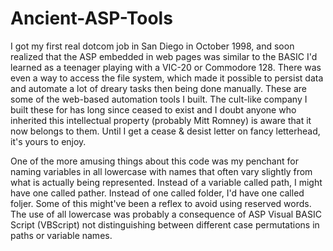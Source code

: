 # Ancient-ASP-Tools
I got my first real dotcom job in San Diego in October 1998, and 
soon realized that the ASP embedded in web pages was similar to the BASIC I'd learned as a teenager playing with a VIC-20 or Commodore 128.  There was even a way to access the file system, which made it possible to persist data and automate a lot of dreary tasks then being done manually.  These are some of the web-based automation tools I built.  The cult-like company I built these for has long since ceased to exist and I doubt anyone who inherited this intellectual property (probably Mitt Romney) is aware that it now belongs to them.  Until I get a cease & desist letter on fancy letterhead, it's yours to enjoy.

One of the more amusing things about this code was my penchant for naming variables in all lowercase with names that often vary slightly from what is actually being represented.  Instead of a variable called path, I might have one called pather. Instead of one called folder, I'd have one called foljer. Some of this might've been a reflex to avoid using reserved words. The use of all lowercase was probably a consequence of ASP Visual BASIC Script (VBScript) not distinguishing between different case permutations in paths or variable names.
